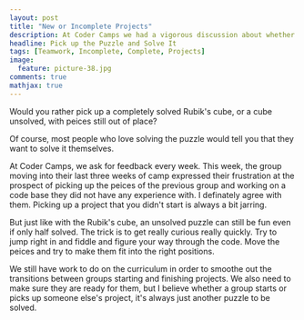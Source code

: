 ```yaml
---
layout: post
title: "New or Incomplete Projects"
description: At Coder Camps we had a vigorous discussion about whether you should start a new project or pick up an incomplete project as a team.
headline: Pick up the Puzzle and Solve It
tags: [Teamwork, Incomplete, Complete, Projects]
image: 
  feature: picture-38.jpg
comments: true
mathjax: true
---
```


<div class="col-md-6">  
<p class="lead">Would you rather pick up a completely solved Rubik's cube, or a cube unsolved, with peices still out of place?

Of course, most people who love solving the puzzle would tell you that they want to solve it themselves.

At Coder Camps, we ask for feedback every week. This week, the group moving into their last three weeks of camp expressed their frustration at the prospect of picking up the peices of the previous group and working on a code base they did not have any experience with. I definately agree with them. Picking up a project that you didn't start is always a bit jarring.</p>
</div>  

<div class="col-md-6">  
<p class="lead">
But just like with the Rubik's cube, an unsolved puzzle can still be fun even if only half solved. The trick is to get really curious really quickly. Try to jump right in and fiddle and figure your way through the code. Move the peices and try to make them fit into the right positions.

We still have work to do on the curriculum in order to smoothe out the transitions between groups starting and finishing projects. We also need to make sure they are ready for them, but I believe whether a group starts or picks up someone else's project, it's always just another puzzle to be solved.</p>  
</div> <br /> <br />